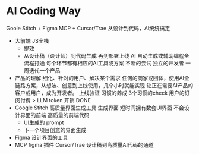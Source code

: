 # AI Coding Way
Goole Stitch + Figma MCP + Cursor/Trae 从设计到代码，AI统统搞定

- 大前端 JS全栈
    - 提效
    - 从设计稿（设计师）到代码生成 再到部署上线
    AI 自动生成或辅助编程全流程打通
    每个环节都有相应的AI工具或方案
    不断的尝试  独立的开发者
    一周迭代一个产品
- 产品的理解
    细化、针对的用户、解决某个需求 
    任何的商家或团体，使用AI全链路方案，从想法、创意到上线使用，几个小时就能实现
    让正在需要AI产品的客户或用户，成为开发者。
    上线验证
    习惯的养成
    3个习惯的check
    用户的订阅付费 > LLM token 开销 DONE
- Google Stitch 高质量界面生成工具 
    生成界面
    短时间拥有数套UI界面
    不会设计界面的前端 
    高质量的前端代码
    - UI生成的 prompt
    - 下一个项目创意的界面生成
- Figma 设计界面的工具 
- MCP figma 插件  Cursor/Trae
    设计稿到高质量AI代码的通道
